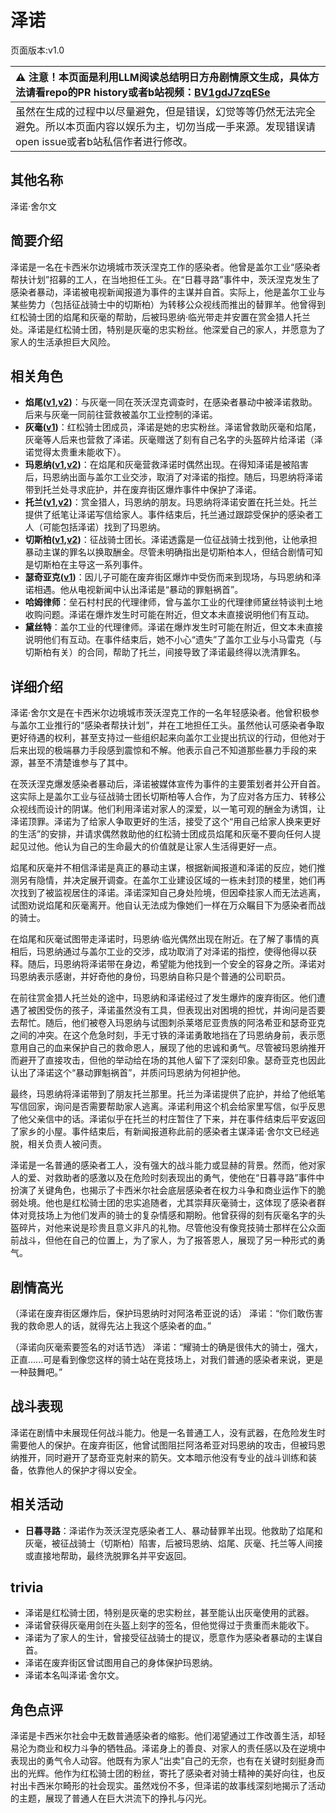 # 泽诺
页面版本:v1.0
 

| :warning: 注意！本页面是利用LLM阅读总结明日方舟剧情原文生成，具体方法请看repo的PR history或者b站视频：[BV1gdJ7zqESe](https://www.bilibili.com/video/BV1gdJ7zqESe/)         |
|:----------------------------|
| 虽然在生成的过程中以尽量避免，但是错误，幻觉等等仍然无法完全避免。所以本页面内容以娱乐为主，切勿当成一手来源。发现错误请open issue或者b站私信作者进行修改。|



## 其他名称
泽诺·舍尔文
## 简要介绍
泽诺是一名在卡西米尔边境城市茨沃涅克工作的感染者。他曾是盖尔工业“感染者帮扶计划”招募的工人，在当地担任工头。在“日暮寻路”事件中，茨沃涅克发生了感染者暴动，泽诺被电视新闻报道为事件的主谋并自首。实际上，他是盖尔工业与某些势力（包括征战骑士中的切斯柏）为转移公众视线而推出的替罪羊。他曾得到红松骑士团的焰尾和灰毫的帮助，后被玛恩纳·临光带走并安置在赏金猎人托兰处。泽诺是红松骑士团，特别是灰毫的忠实粉丝。他深爱自己的家人，并愿意为了家人的生活承担巨大风险。
## 相关角色
-   **焰尾([v1](char_420_flamtl.md),[v2](../char_v3/char_420_flamtl.md))**：与灰毫一同在茨沃涅克调查时，在感染者暴动中被泽诺救助。后来与灰毫一同前往营救被盖尔工业控制的泽诺。
-   **灰毫([v1](char_431_ashlok.md))**：红松骑士团成员，泽诺是她的忠实粉丝。泽诺曾救助灰毫和焰尾，灰毫等人后来也营救了泽诺。灰毫赠送了刻有自己名字的头盔碎片给泽诺（泽诺觉得太贵重未能收下）。
-   **玛恩纳([v1](char_4064_mlynar.md),[v2](../char_v3/char_4064_mlynar.md))**：在焰尾和灰毫营救泽诺时偶然出现。在得知泽诺是被陷害后，玛恩纳出面与盖尔工业交涉，取消了对泽诺的指控。随后，玛恩纳将泽诺带到托兰处寻求庇护，并在废弃街区爆炸事件中保护了泽诺。
-   **托兰([v1](extended_char_tuo_lan.md),[v2](../char_v3/extended_char_tuo_lan.md))**：赏金猎人，玛恩纳的朋友。玛恩纳将泽诺安置在托兰处。托兰提供了纸笔让泽诺写信给家人。事件结束后，托兰通过跟踪受保护的感染者工人（可能包括泽诺）找到了玛恩纳。
-   **切斯柏([v1](extended_char_qie_si_bai.md),[v2](../char_v3/extended_char_qie_si_bai.md))**：征战骑士团长。泽诺透露是一位征战骑士找到他，让他承担暴动主谋的罪名以换取酬金。尽管未明确指出是切斯柏本人，但结合剧情可知是切斯柏在主导这一系列事件。
-   **瑟奇亚克([v1](extended_char_se_qi_ya_ke.md))**：因儿子可能在废弃街区爆炸中受伤而来到现场，与玛恩纳和泽诺相遇。他从电视新闻中认出泽诺是“暴动的罪魁祸首”。
-   **哈姆律师**：垒石村村民的代理律师，曾与盖尔工业的代理律师黛丝特谈判土地收购问题。泽诺在爆炸发生时可能在附近，但文本未直接说明他们有互动。
-   **黛丝特**：盖尔工业的代理律师。泽诺在爆炸发生时可能在附近，但文本未直接说明他们有互动。在事件结束后，她不小心“遗失”了盖尔工业与小马雷克（与切斯柏有关）的合同，帮助了托兰，间接导致了泽诺最终得以洗清罪名。
## 详细介绍
泽诺·舍尔文是在卡西米尔边境城市茨沃涅克工作的一名年轻感染者。他曾积极参与盖尔工业推行的“感染者帮扶计划”，并在工地担任工头。虽然他认可感染者争取更好待遇的权利，甚至支持过一些组织起来向盖尔工业提出抗议的行动，但他对于后来出现的极端暴力手段感到震惊和不解。他表示自己不知道那些暴力手段的来源，甚至不清楚谁参与了其中。

在茨沃涅克爆发感染者暴动后，泽诺被媒体宣传为事件的主要策划者并公开自首。这实际上是盖尔工业与征战骑士团长切斯柏等人合作，为了应对各方压力、转移公众视线而设计的阴谋。他们利用泽诺对家人的深爱，以一笔可观的酬金为诱饵，让泽诺顶罪。泽诺为了给家人争取更好的生活，接受了这个“用自己给家人换来更好的生活”的安排，并请求偶然救助他的红松骑士团成员焰尾和灰毫不要向任何人提起见过他。他认为自己的生命最大的价值就是让家人生活得更好一点。

焰尾和灰毫并不相信泽诺是真正的暴动主谋，根据新闻报道和泽诺的反应，她们推测另有隐情，并决定展开调查。在盖尔工业建设区域的一栋未封顶的楼里，她们再次找到了被监视居住的泽诺。泽诺深知自己身处险境，但因牵挂家人而无法逃离，试图劝说焰尾和灰毫离开。他自认无法成为像她们一样在万众瞩目下为感染者而战的骑士。

在焰尾和灰毫试图带走泽诺时，玛恩纳·临光偶然出现在附近。在了解了事情的真相后，玛恩纳通过与盖尔工业的交涉，成功取消了对泽诺的指控，使得他得以获释。随后，玛恩纳将泽诺带在身边，希望能为他找到一个安全的容身之所。泽诺对玛恩纳表示感谢，并好奇他的身份，玛恩纳自称只是个普通的公司职员。

在前往赏金猎人托兰处的途中，玛恩纳和泽诺经过了发生爆炸的废弃街区。他们遭遇了被困受伤的孩子，泽诺虽然没有工具，但表现出对困境的担忧，并询问是否要去帮忙。随后，他们被卷入玛恩纳与试图刺杀莱塔尼亚贵族的阿洛希亚和瑟奇亚克之间的冲突。在这个危急时刻，手无寸铁的泽诺勇敢地挡在了玛恩纳身前，表示愿意用自己的血来保护自己的救命恩人，展现了他的忠诚和勇气。尽管被玛恩纳推开而避开了直接攻击，但他的举动给在场的其他人留下了深刻印象。瑟奇亚克也因此认出了泽诺这个“暴动罪魁祸首”，并质问玛恩纳为何袒护他。

最终，玛恩纳将泽诺带到了朋友托兰那里。托兰为泽诺提供了庇护，并给了他纸笔写信回家，询问是否需要帮助家人逃离。泽诺利用这个机会给家里写信，似乎反思了他父亲信中的话。泽诺似乎在托兰的村庄暂住了下来，并在事件结束后平安返回了家乡的小屋。事件结束后，有新闻报道称此前的感染者主谋泽诺·舍尔文已经逃脱，相关负责人被问责。

泽诺是一名普通的感染者工人，没有强大的战斗能力或显赫的背景。然而，他对家人的爱、对救助者的感激以及在危险时刻表现出的勇气，使他在“日暮寻路”事件中扮演了关键角色，也揭示了卡西米尔社会底层感染者在权力斗争和商业运作下的脆弱处境。他也是红松骑士团的忠实追随者，尤其崇拜灰毫骑士，这体现了感染者群体对竞技场上为他们发声的骑士的复杂情感和期盼。他曾获得的刻有灰毫名字的头盔碎片，对他来说是珍贵且意义非凡的礼物。尽管他没有像竞技骑士那样在公众面前战斗，但他在自己的位置上，为了家人，为了报答恩人，展现了另一种形式的勇气。
## 剧情高光
（泽诺在废弃街区爆炸后，保护玛恩纳时对阿洛希亚说的话）
泽诺：“你们敢伤害我的救命恩人的话，就得先沾上我这个感染者的血。”

（泽诺向灰毫索要签名的对话节选）
泽诺：“耀骑士的确是很伟大的骑士，强大，正直......可是看到像您这样的骑士站在竞技场上，对我们普通的感染者来说，更是一种鼓舞吧。”
## 战斗表现
泽诺在剧情中未展现任何战斗能力。他是一名普通工人，没有武器，在危险发生时需要他人的保护。在废弃街区，他曾试图阻拦阿洛希亚对玛恩纳的攻击，但被玛恩纳推开，同时避开了瑟奇亚克射来的箭矢。文本暗示他没有专业的战斗训练和装备，依靠他人的保护才得以安全。
## 相关活动
-   **日暮寻路**：泽诺作为茨沃涅克感染者工人、暴动替罪羊出现。他救助了焰尾和灰毫，被征战骑士（切斯柏）陷害，后被玛恩纳、焰尾、灰毫、托兰等人间接或直接地帮助，最终洗脱罪名并平安返回。
## trivia
*   泽诺是红松骑士团，特别是灰毫的忠实粉丝，甚至能认出灰毫使用的武器。
*   泽诺曾获得灰毫用剑在头盔上刻字的签名，但他觉得过于贵重而未能收下。
*   泽诺为了家人的生计，曾接受征战骑士的提议，愿意作为感染者暴动的主谋自首。
*   泽诺在废弃街区曾试图用自己的身体保护玛恩纳。
*   泽诺本名叫泽诺·舍尔文。
## 角色点评
泽诺是卡西米尔社会中无数普通感染者的缩影。他们渴望通过工作改善生活，却轻易沦为商业和权力斗争的牺牲品。泽诺身上的善良、对家人的责任感以及在逆境中表现出的勇气令人动容。他既有为家人“出卖”自己的无奈，也有在关键时刻挺身而出的光辉。他作为红松骑士团的粉丝，寄托了感染者对骑士精神的美好向往，也反衬出卡西米尔畸形的社会现实。虽然戏份不多，但泽诺的故事线深刻地揭示了活动的主题，展现了普通人在巨大洪流下的挣扎与闪光。